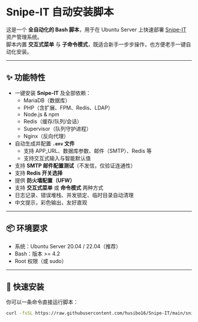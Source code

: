 # Snipe-IT 自动安装脚本

这是一个 **全自动化的 Bash 脚本**，用于在 Ubuntu Server 上快速部署 [Snipe-IT](https://snipeitapp.com/) 资产管理系统。  
脚本内置 **交互式菜单** 与 **子命令模式**，既适合新手一步步操作，也方便老手一键自动化安装。  

---

## ✨ 功能特性

- 一键安装 **Snipe-IT** 及全部依赖：
  - MariaDB（数据库）
  - PHP（含扩展、FPM、Redis、LDAP）
  - Node.js & npm
  - Redis（缓存/队列/会话）
  - Supervisor（队列守护进程）
  - Nginx（反向代理）
- 自动生成并配置 **`.env` 文件**
  - 支持 APP_URL、数据库参数、邮件（SMTP）、Redis 等
  - 支持交互式输入与智能默认值
- 支持 **SMTP 邮件配置测试**（不发信，仅验证连通性）
- 支持 **Redis 开关选择**
- 提供 **防火墙配置（UFW）**
- 支持 **交互式菜单** 或 **命令模式** 两种方式
- 日志记录、错误堆栈、并发锁定、临时目录自动清理
- 中文提示，彩色输出，友好直观

---

## 📦 环境要求

- 系统：Ubuntu Server 20.04 / 22.04（推荐）
- Bash：版本 >= 4.2
- Root 权限（或 sudo）

---

## 🚀 快速安装

你可以一条命令直接运行脚本：

```bash
curl -fsSL https://raw.githubusercontent.com/husibo16/Snipe-IT/main/snipeit_installer.sh | sudo bash -s 一键全装
